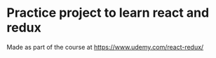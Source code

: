 # Practice project to learn react and redux

Made as part of the course at https://www.udemy.com/react-redux/


